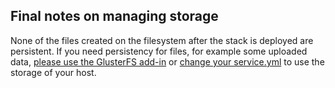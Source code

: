 <!-- usedin: [ _node/deployment/application-settings-node-v1.md] -->


##  Final notes on managing storage

None of the files created on the filesystem after the stack is deployed are persistent. If you need persistency for files, for example some uploaded data, [please use the GlusterFS add-in](../../node/addons/glusterfs.html) or [change your service.yml](../../node/stackmanagement/service-storage.html) to use the storage of your host.
